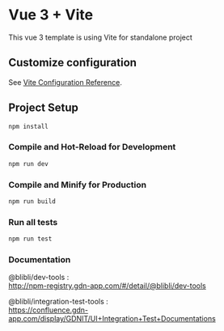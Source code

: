
# Vue 3 + Vite 

This vue 3 template is using Vite for standalone project

## Customize configuration

See [Vite Configuration Reference](https://vitejs.dev/config/).

## Project Setup

```sh
npm install
```

### Compile and Hot-Reload for Development

```sh
npm run dev
```

### Compile and Minify for Production

```sh
npm run build
```

### Run all tests
```sh
npm run test
```

### Documentation  
@blibli/dev-tools :  
http://npm-registry.gdn-app.com/#/detail/@blibli/dev-tools

@blibli/integration-test-tools :  
https://confluence.gdn-app.com/display/GDNIT/UI+Integration+Test+Documentations

